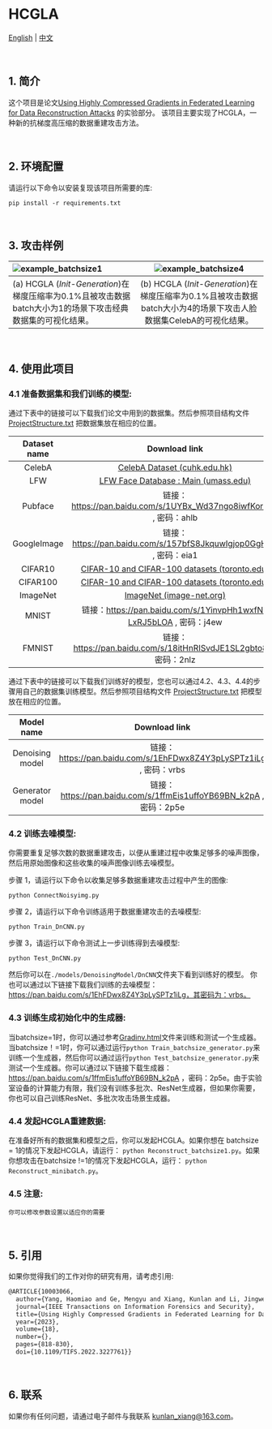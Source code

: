# HCGLA

[English](README.md) | [中文](README_zh.md)

<br/>

## 1. 简介

这个项目是论文[Using Highly Compressed Gradients in Federated Learning for Data Reconstruction Attacks](https://ieeexplore.ieee.org/document/10003066) 的实验部分。 该项目主要实现了HCGLA，一种新的抗梯度高压缩的数据重建攻击方法。

<br/>

## 2. 环境配置

请运行以下命令以安装复现该项目所需要的库:
```
pip install -r requirements.txt
```

<br/>

## 3. 攻击样例

| ![example_batchsize1](readmeimg/example_batchsize1.png)      |   ![example_batchsize4](readmeimg/example_batchsize4.png)    |
| :----------------------------------------------------------- | :----------------------------------------------------------: |
| (a) HCGLA (*Init-Generation*)在梯度压缩率为0.1%且被攻击数据batch大小为1的场景下攻击经典数据集的可视化结果。 | (b) HCGLA (*Init-Generation*)在梯度压缩率为0.1%且被攻击数据batch大小为4的场景下攻击人脸数据集CelebA的可视化结果。 |

<br/>

## 4. 使用此项目

### 4.1 准备数据集和我们训练的模型:

通过下表中的链接可以下载我们论文中用到的数据集。然后参照项目结构文件 [ProjectStructure.txt](ProjectStructure.txt) 把数据集放在相应的位置。

| Dataset name |                        Download link                         |
| :----------: | :----------------------------------------------------------: |
|    CelebA    | [CelebA Dataset (cuhk.edu.hk)](http://mmlab.ie.cuhk.edu.hk/projects/CelebA.html) |
|     LFW      | [LFW Face Database : Main (umass.edu)](http://vis-www.cs.umass.edu/lfw/) |
|   Pubface    | 链接：https://pan.baidu.com/s/1UYBx_Wd37ngo8iwfKoranQ , 密码：ahlb |
| GoogleImage  | 链接：https://pan.baidu.com/s/157bfS8JkquwIgjop0GgHEQ , 密码：eia1 |
|   CIFAR10    | [CIFAR-10 and CIFAR-100 datasets (toronto.edu)](http://www.cs.toronto.edu/~kriz/cifar.html) |
|   CIFAR100   | [CIFAR-10 and CIFAR-100 datasets (toronto.edu)](http://www.cs.toronto.edu/~kriz/cifar.html) |
|   ImageNet   |      [ImageNet (image-net.org)](https://image-net.org/)      |
|    MNIST     | 链接：https://pan.baidu.com/s/1YinvpHh1wxfN-LxRJ5bLOA , 密码：j4ew |
|    FMNIST    | 链接：https://pan.baidu.com/s/18itHnRISvdJE1SL2gbto8g , 密码：2nlz |

通过下表中的链接可以下载我们训练好的模型，您也可以通过4.2、4.3、4.4的步骤用自己的数据集训练模型。然后参照项目结构文件 [ProjectStructure.txt](ProjectStructure.txt) 把模型放在相应的位置。

|   Model name    |                        Download link                         |
| :-------------: | :----------------------------------------------------------: |
| Denoising model | 链接：https://pan.baidu.com/s/1EhFDwx8Z4Y3pLySPTz1iLg , 密码：vrbs |
| Generator model | 链接：https://pan.baidu.com/s/1ffmEis1uffoYB69BN_k2pA , 密码：2p5e |

### 4.2 训练去噪模型:

你需要重复足够次数的数据重建攻击，以便从重建过程中收集足够多的噪声图像，然后用原始图像和这些收集的噪声图像训练去噪模型。

步骤 1，请运行以下命令以收集足够多数据重建攻击过程中产生的图像:

```shell
python ConnectNoisyimg.py
```

步骤 2，请运行以下命令训练适用于数据重建攻击的去噪模型:

```shell
python Train_DnCNN.py
```

步骤 3，请运行以下命令测试上一步训练得到去噪模型:

```shell
python Test_DnCNN.py
```

然后你可以在`./models/DenoisingModel/DnCNN`文件夹下看到训练好的模型。 你也可以通过以下链接下载我们训练的去噪模型：https://pan.baidu.com/s/1EhFDwx8Z4Y3pLySPTz1iLg，其密码为：vrbs。

### 4.3 训练生成初始化中的生成器:

当batchsize=1时，你可以通过参考[Gradinv.html](https://pan.baidu.com/s/1p1qzDWuVk_Emvt26Ru_erQ?pwd=k89m)文件来训练和测试一个生成器。当batchsize！=1时，你可以通过运行`python Train_batchsize_generator.py`来训练一个生成器，然后你可以通过运行`python Test_batchsize_generator.py`来测试一个生成器。你可以通过以下链接下载生成器：https://pan.baidu.com/s/1ffmEis1uffoYB69BN_k2pA ，密码：2p5e。由于实验室设备的计算能力有限，我们没有训练多批次、ResNet生成器，但如果你需要，你也可以自己训练ResNet、多批次攻击场景生成器。

### 4.4 发起HCGLA重建数据:

在准备好所有的数据集和模型之后，你可以发起HCGLA。如果你想在 batchsize = 1的情况下发起HCGLA，请运行： `python Reconstruct_batchsize1.py`。如果你想攻击在batchsize !=1的情况下发起HCGLA，运行： `python Reconstruct_minibatch.py`。

### 4.5 注意:

`你可以修改参数设置以适应你的需要`

<br/>

## 5. 引用

如果你觉得我们的工作对你的研究有用，请考虑引用:

```latex
@ARTICLE{10003066,
  author={Yang, Haomiao and Ge, Mengyu and Xiang, Kunlan and Li, Jingwei},
  journal={IEEE Transactions on Information Forensics and Security}, 
  title={Using Highly Compressed Gradients in Federated Learning for Data Reconstruction Attacks}, 
  year={2023},
  volume={18},
  number={},
  pages={818-830},
  doi={10.1109/TIFS.2022.3227761}}
```

<br/>

## 6. 联系

如果你有任何问题，请通过电子邮件与我联系 kunlan_xiang@163.com。